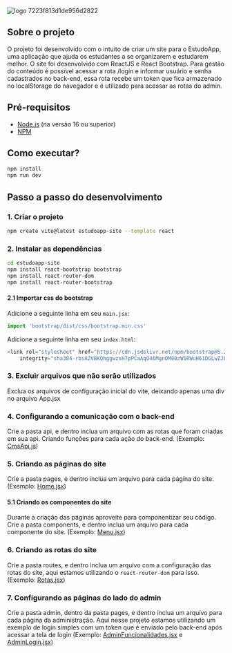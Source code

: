 ![logo 7223f813d1de956d2822](https://user-images.githubusercontent.com/85020469/222034303-c769a11c-bc6b-48b1-8617-d7d4457e0e28.png)


## Sobre o projeto

O projeto foi desenvolvido com o intuito de criar um site para o EstudoApp, uma aplicação que ajuda os estudantes a se organizarem e estudarem melhor. O site foi desenvolvido com ReactJS e React Bootstrap. Para gestão do conteúdo é possível acessar a rota /login e informar usuário e senha cadastrados no back-end, essa rota recebe um token que fica armazenado no localStorage do navegador e é utilizado para acessar as rotas do admin.

## Pré-requisitos

- [Node.js](https://nodejs.org/en/) (na versão 16 ou superior)
- [NPM](https://www.npmjs.com/)

## Como executar?

```bash
npm install
npm run dev
```

## Passo a passo do desenvolvimento

### 1. Criar o projeto

```bash
npm create vite@latest estudoapp-site --template react
```

### 2. Instalar as dependências

```bash
cd estudoapp-site
npm install react-bootstrap bootstrap
npm install react-router-dom
npm install react-router-bootstrap
```

#### 2.1 Importar css do bootstrap

Adicione a seguinte linha em seu `main.jsx`:

```js
import 'bootstrap/dist/css/bootstrap.min.css'
```

Adicione a seguinte linha em seu `index.html`:

```js
<link rel="stylesheet" href="https://cdn.jsdelivr.net/npm/bootstrap@5.2.3/dist/css/bootstrap.min.css"
    integrity="sha384-rbsA2VBKQhggwzxH7pPCaAqO46MgnOM80zW1RWuH61DGLwZJEdK2Kadq2F9CUG65" crossorigin="anonymous" /> 
```

### 3. Excluir arquivos que não serão utilizados

Exclua os arquivos de configuração inicial do vite, deixando apenas uma div no arquivo App.jsx

### 4. Configurando a comunicação com o back-end

Crie a pasta api, e dentro inclua um arquivo com as rotas que foram criadas em sua api. Criando funções para cada ação do back-end. (Exemplo: [CmsApi.js](/estudoapp-site/src/api/CmsApi.js))

### 5. Criando as páginas do site

Crie a pasta pages, e dentro inclua um arquivo para cada página do site. (Exemplo: [Home.jsx](/estudoapp-site/src/pages/Home.jsx))

#### 5.1 Criando os componentes do site

Durante a criação das páginas aproveite para componentizar seu código. Crie a pasta components, e dentro inclua um arquivo para cada componente do site. (Exemplo: [Menu.jsx](/estudoapp-site/src/components/Menu.jsx))

### 6. Criando as rotas do site

Crie a pasta routes, e dentro inclua um arquivo com a configuração das rotas do site, aqui estamos utilizando o `react-router-dom` para isso. (Exemplo: [Rotas.jsx](/estudoapp-site/src/routes/Rotas.jsx))

### 7. Configurando as páginas do lado do admin

Crie a pasta admin, dentro da pasta pages, e dentro inclua um arquivo para cada página da administração. Aqui nesse projeto estamos utilizando um exemplo de login simples com um token que é enviado pelo back-end após acessar a tela de login (Exemplo: [AdminFuncionalidades.jsx](/estudoapp-site/src/pages/admin/AdminFuncionalidades.jsx) e [AdminLogin.jsx](/estudoapp-site/src/pages/Login.jsx))
